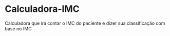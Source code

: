 # Calculadora-IMC
Calculadora que irá contar o IMC do paciente e dizer sua classificação com base no IMC
